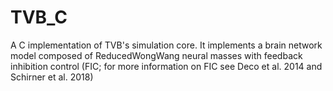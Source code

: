 # TVB_C
A C implementation of TVB's simulation core. It implements a brain network model composed of ReducedWongWang neural masses with feedback inhibition control (FIC; for more information on FIC see Deco et al. 2014 and Schirner et al. 2018)
